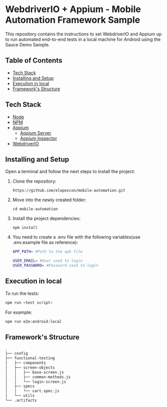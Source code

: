 
# WebdriverIO + Appium - Mobile Automation Framework Sample

This repository contains the instructions to set WebdriverIO and Appium up to run automated end-to-end tests in a local machine for Android using the Sauce Demo Sample.


## Table of Contents
- [Tech Stack](#tech-stack)
- [Installing and Setup](#installing-and-setup)
- [Execution in local](#execution-in-local)
- [Framework's Structure](#frameworks-structure)

## Tech Stack
- [Node](https://nodejs.org/en/)
- [NPM]()
- [Appium](https://appium.io/)
    - [Appium Server](https://github.com/appium/appium-desktop/releases)
    - [Appium Inspector](https://github.com/appium/appium-inspector/releases)
- [WebdriverIO](https://webdriver.io/)
​

## Installing and Setup

Open a terminal and follow the next steps
to install the project:

1. Clone the repository:

   ```shell
   https://github.com/elopezcon/mobile-automation.git
   ```

2. Move into the newly created folder:

   ```shell
   cd mobile-automation
   ```

3. Install the project dependencies:

   ```shell
   npm install
    ```
4. You need to create a .env file with the following variables(use .env.example file as reference):

    ```bash
    APP_PATH= #Path to the apk file

    USER_EMAIL= #User used to login 
    USER_PASSWORD= #Password used to login 
    ```

## Execution in local

To run the tests:

```bash
npm run <test script>
```

For example:

```bash
npm run e2e:android:local
```

## Framework's Structure

```bash
.
├── config
├── functional-testing
│   ├── components
│   ├── screen-objects
│   │   ├── base-screen.js
│   │   ├── common-methods.js
│   │   └── login-screen.js
│   ├── specs
│   │   └── cart.spec.js
│   └── utils
└── .artifacts

```
